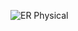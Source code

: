 
![ER Physical](https://user-images.githubusercontent.com/73137432/235442130-2c584ef5-1386-4416-8a86-831fdb47d2e5.png)

